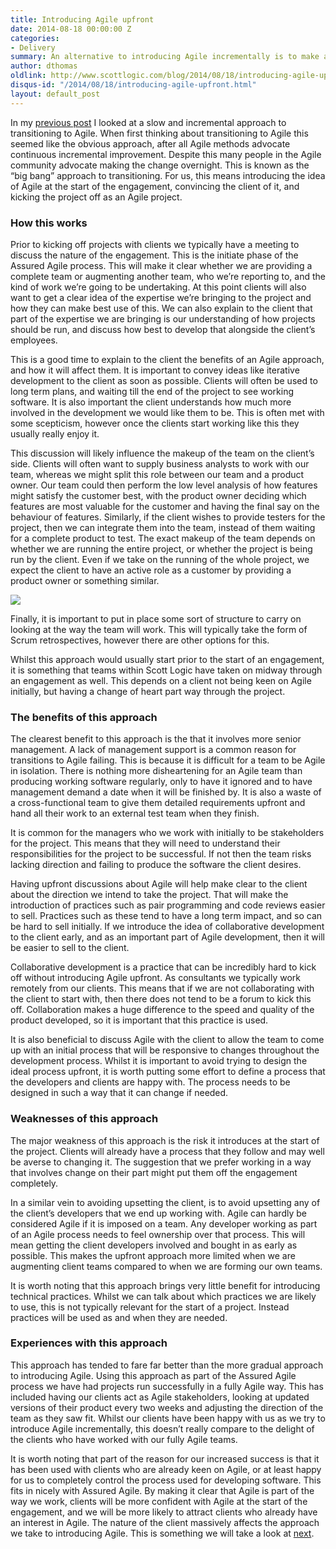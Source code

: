 ```yaml
---
title: Introducing Agile upfront
date: 2014-08-18 00:00:00 Z
categories:
- Delivery
summary: An alternative to introducing Agile incrementally is to make a 'big bang' transition, converting over to Agile all at once. In this post I take a look at how this might work.
author: dthomas
oldlink: http://www.scottlogic.com/blog/2014/08/18/introducing-agile-upfront.html
disqus-id: "/2014/08/18/introducing-agile-upfront.html"
layout: default_post
---
```


In my <a href="{{site.baseurl}}{% post_url dthomas/2014-08-11-a-piecemeal-approach-to-introducing-agile %}">previous post</a> I looked at a slow and incremental approach to transitioning to Agile. When first thinking about transitioning to Agile this seemed like the obvious approach, after all Agile methods advocate continuous incremental improvement. Despite this many people in the Agile community advocate making the change overnight. This is known as the “big bang” approach to transitioning. For us, this means introducing the idea of Agile at the start of the engagement, convincing the client of it, and kicking the project off as an Agile project.

### How this works
Prior to kicking off projects with clients we typically have a meeting to discuss the nature of the engagement. This is the initiate phase of the Assured Agile process. This will make it clear whether we are providing a complete team or augmenting another team, who we’re reporting to, and the kind of work we’re going to be undertaking. At this point clients will also want to get a clear idea of the expertise we’re bringing to the project and how they can make best use of this. We can also explain to the client that part of the expertise we are bringing is our understanding of how projects should be run, and discuss how best to develop that alongside the client’s employees.

This is a good time to explain to the client the benefits of an Agile approach, and how it will affect them. It is important to convey ideas like iterative development to the client as soon as possible. Clients will often be used to long term plans, and waiting till the end of the project to see working software. It is also important the client understands how much more involved in the development we would like them to be. This is often met with some scepticism, however once the clients start working like this they usually really enjoy it.

This discussion will likely influence the makeup of the team on the client’s side. Clients will often want to supply business analysts to work with our team, whereas we might split this role between our team and a product owner. Our team could then perform the low level analysis of how features might satisfy the customer best, with the product owner deciding which features are most valuable for the customer and having the final say on the behaviour of features. Similarly, if the client wishes to provide testers for the project, then we can integrate them into the team, instead of them waiting for a complete product to test. The exact makeup of the team depends on whether we are running the entire project, or whether the project is being run by the client. Even if we take on the running of the whole project, we expect the client to have an active role as a customer by providing a product owner or something similar.

<img src="{{ site.baseurl }}/dthomas/assets/IntroducingAgile/TraditionalVsAgileTeam.png"/>

Finally, it is important to put in place some sort of structure to carry on looking at the way the team will work. This will typically take the form of Scrum retrospectives, however there are other options for this.

Whilst this approach would usually start prior to the start of an engagement, it is something that teams within Scott Logic have taken on midway through an engagement as well. This depends on a client not being keen on Agile initially, but having a change of heart part way through the project.

### The benefits of this approach

The clearest benefit to this approach is the that it involves more senior management. A lack of management support is a common reason for transitions to Agile failing. This is because it is difficult for a team to be Agile in isolation. There is nothing more disheartening for an Agile team than producing working software regularly, only to have it ignored and to have management demand a date when it will be finished by. It is also a waste of a cross-functional team to give them detailed requirements upfront and hand all their work to an external test team when they finish.

It is common for the managers who we work with initially to be stakeholders for the project. This means that they will need to understand their responsibilities for the project to be successful. If not then the team risks lacking direction and failing to produce the software the client desires.

Having upfront discussions about Agile will help make clear to the client about the direction we intend to take the project. That will make the introduction of practices such as pair programming and code reviews easier to sell. Practices such as these tend to have a long term impact, and so can be hard to sell initially. If we introduce the idea of collaborative development to the client early, and as an important part of Agile development, then it will be easier to sell to the client.

Collaborative development is a practice that can be incredibly hard to kick off without introducing Agile upfront. As consultants we typically work remotely from our clients. This means that if we are not collaborating with the client to start with, then there does not tend to be a forum to kick this off. Collaboration makes a huge difference to the speed and quality of the product developed, so it is important that this practice is used.

It is also beneficial to discuss Agile with the client to allow the team to come up with an initial process that will be responsive to changes throughout the development process. Whilst it is important to avoid trying to design the ideal process upfront, it is worth putting some effort to define a process that the developers and clients are happy with. The process needs to be designed in such a way that it can change if needed.

### Weaknesses of this approach

The major weakness of this approach is the risk it introduces at the start of the project. Clients will already have a process that they follow and may well be averse to changing it. The suggestion that we prefer working in a way that involves change on their part might put them off the engagement completely.

In a similar vein to avoiding upsetting the client, is to avoid upsetting any of the client’s developers that we end up working with. Agile can hardly be considered Agile if it is imposed on a team. Any developer working as part of an Agile process needs to feel ownership over that process. This will mean getting the client developers involved and bought in as early as possible. This makes the upfront approach more limited when we are augmenting client teams compared to when we are forming our own teams.

It is worth noting that this approach brings very little benefit for introducing technical practices. Whilst we can talk about which practices we are likely to use, this is not typically relevant for the start of a project. Instead practices will be used as and when they are needed.

### Experiences with this approach
This approach has tended to fare far better than the more gradual approach to introducing Agile. Using this approach as part of the Assured Agile process we have had projects run successfully in a fully Agile way. This has included having our clients act as Agile stakeholders, looking at updated versions of their product every two weeks and adjusting the direction of the team as they saw fit. Whilst our clients have been happy with us as we try to introduce Agile incrementally, this doesn’t really compare to the delight of the clients who have worked with our fully Agile teams.

It is worth noting that part of the reason for our increased success is that it has been used with clients who are already keen on Agile, or at least happy for us to completely control the process used for developing software. This fits in nicely with Assured Agile. By making it clear that Agile is part of the way we work, clients will be more confident with Agile at the start of the engagement, and we will be more likely to attract clients who already have an interest in Agile. The nature of the client massively affects the approach we take to introducing Agile. This is something we will take a look at <a href="{{site.baseurl}}{% post_url dthomas/2014-08-22-how-does-the-nature-of-an-engagement-affect-how-we-introduce-agile %}">next</a>.























